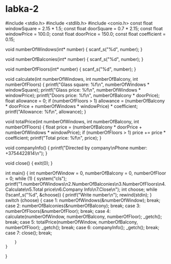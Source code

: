 # labka-2
#include <stdio.h>
#include <stdlib.h>
#include <conio.h>
const float windowSquare = 2.15 * 1.5;
const float doorSquare = 0.7 * 2.15;
const float windowPrice = 100.0;
const float doorPrice = 150.0;
const float coefficient = 0.15;

void numberOfWindows(int* number)
{
    scanf_s("%d", number);
}

void numberOfBalconies(int* number)
{
    scanf_s("%d", number);
}

void numberOfFloors(int* number)
{
    scanf_s("%d", number);
}

void calculate(int numberOfWindows, int numberOfBalcony, int numberOfFloors)
{
    printf("Glass square: %f\n", numberOfWindows * windowSquare);
    printf("Glass price: %f\n", numberOfWindows * windowPrice);
    printf("Doors price: %f\n", numberOfBalcony * doorPrice);
    float allowance = 0;
    if (numberOfFloors > 1)
        allowance = (numberOfBalcony * doorPrice + numberOfWindows * windowPrice) * coefficient;
    printf("Allowance: %f\n", allowance);
}

void totalPrice(int numberOfWindows, int numberOfBalcony, int numberOfFloors)
{
    float price = (numberOfBalcony * doorPrice + numberOfWindows * windowPrice);
    if (numberOfFloors > 1)
        price += price * coefficient;
    printf("Total price: %f\n", price);
}

void companyInfo()
{
    printf("Directed by company\nPhone number: +3754422814\n");
}

void close()
{
    exit(0);
}

int main()
{
    int numberOfWindow = 0, numberOfBalcony = 0, numberOfFloor = 0;
    while (1)
    {
        system("cls");
        printf("1.numberOfWindows\n2.NumberOfBalconies\n3.NumberOfFloors\n4.Calculate\n5.Total price\n6.Company Info\n7.Close\n");
        int choose;
        while (!scanf_s("%d", &choose))
        {
         printf("Write number\n");
         rewind(stdin);
        }
        switch (choose)
        {
        case 1:
            numberOfWindows(&numberOfWindow);
            break;
        case 2:
            numberOfBalconies(&numberOfBalcony);
            break;
        case 3:
            numberOfFloors(&numberOfFloor);
            break;
        case 4:
            calculate(numberOfWindow, numberOfBalcony, numberOfFloor);
            _getch();
            break;
        case 5:
            totalPrice(numberOfWindow, numberOfBalcony, numberOfFloor);
            _getch();
            break;
        case 6:
            companyInfo();
            _getch();
            break;
        case 7:
            close();
            break;

        }
    }
    
}
